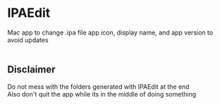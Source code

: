 # IPAEdit
Mac app to change .ipa file app icon, display name, and app version to avoid updates
<br><br>

## Disclaimer
Do not mess with the folders generated with IPAEdit at the end<br>
Also don't quit the app while its in the middle of doing something
